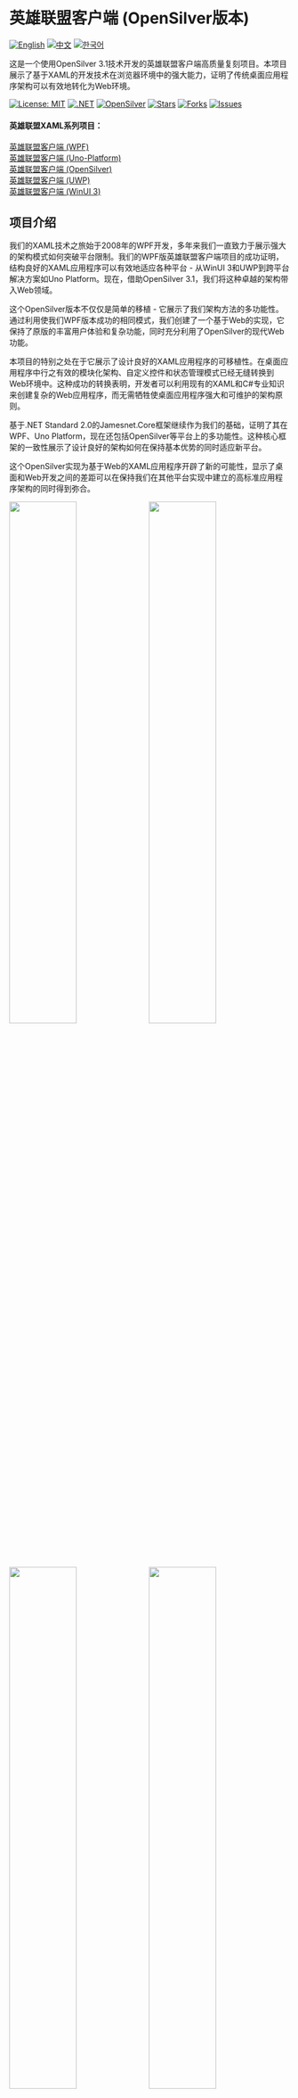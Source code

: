 # 英雄联盟客户端 (OpenSilver版本)

[![English](https://img.shields.io/badge/docs-English-blue.svg)](README.md) [![中文](https://img.shields.io/badge/docs-中文-red.svg)](README.zh-CN.md) [![한국어](https://img.shields.io/badge/docs-한국어-green.svg)](README.ko.md)

这是一个使用OpenSilver 3.1技术开发的英雄联盟客户端高质量复刻项目。本项目展示了基于XAML的开发技术在浏览器环境中的强大能力，证明了传统桌面应用程序架构可以有效地转化为Web环境。

[![License: MIT](https://img.shields.io/badge/License-MIT-yellow.svg)](https://opensource.org/licenses/MIT)
[![.NET](https://img.shields.io/badge/.NET-9.0-blue.svg)](https://dotnet.microsoft.com/download)
[![OpenSilver](https://img.shields.io/badge/OpenSilver-3.1-purple.svg)](https://opensilver.net)
[![Stars](https://img.shields.io/github/stars/jamesnetgroup/leagueoflegends-opensilver.svg)](https://github.com/jamesnetgroup/leagueoflegends-opensilver/stargazers)
[![Forks](https://img.shields.io/github/forks/jamesnetgroup/leagueoflegends-opensilver.svg)](https://github.com/jamesnetgroup/leagueoflegends-opensilver/network/members)
[![Issues](https://img.shields.io/github/issues/jamesnetgroup/leagueoflegends-opensilver.svg)](https://github.com/jamesnetgroup/leagueoflegends-opensilver/issues)

#### 英雄联盟XAML系列项目：
[英雄联盟客户端 (WPF)](https://github.com/jamesnetgroup/leagueoflegends-wpf)  
[英雄联盟客户端 (Uno-Platform)](https://github.com/jamesnetgroup/leagueoflegends-uno)  
[英雄联盟客户端 (OpenSilver)](https://github.com/jamesnetgroup/leagueoflegends-opensilver)  
[英雄联盟客户端 (UWP)](https://github.com/JamesnetGroup/leagueoflegends-uwp)  
[英雄联盟客户端 (WinUI 3)](https://github.com/jamesnetgroup/leagueoflegends-winui3)

## 项目介绍

我们的XAML技术之旅始于2008年的WPF开发，多年来我们一直致力于展示强大的架构模式如何突破平台限制。我们的WPF版英雄联盟客户端项目的成功证明，结构良好的XAML应用程序可以有效地适应各种平台 - 从WinUI 3和UWP到跨平台解决方案如Uno Platform。现在，借助OpenSilver 3.1，我们将这种卓越的架构带入Web领域。

这个OpenSilver版本不仅仅是简单的移植 - 它展示了我们架构方法的多功能性。通过利用使我们WPF版本成功的相同模式，我们创建了一个基于Web的实现，它保持了原版的丰富用户体验和复杂功能，同时充分利用了OpenSilver的现代Web功能。

本项目的特别之处在于它展示了设计良好的XAML应用程序的可移植性。在桌面应用程序中行之有效的模块化架构、自定义控件和状态管理模式已经无缝转换到Web环境中。这种成功的转换表明，开发者可以利用现有的XAML和C#专业知识来创建复杂的Web应用程序，而无需牺牲使桌面应用程序强大和可维护的架构原则。

基于.NET Standard 2.0的Jamesnet.Core框架继续作为我们的基础，证明了其在WPF、Uno Platform，现在还包括OpenSilver等平台上的多功能性。这种核心框架的一致性展示了设计良好的架构如何在保持基本优势的同时适应新平台。

这个OpenSilver实现为基于Web的XAML应用程序开辟了新的可能性，显示了桌面和Web开发之间的差距可以在保持我们在其他平台实现中建立的高标准应用程序架构的同时得到弥合。

<img src="https://github.com/user-attachments/assets/3bc0d881-577e-4aa2-8802-698169d701a5" width="49%"/>
<img src="https://github.com/user-attachments/assets/d3b13869-d0f8-457d-90d9-5a637c500b4a" width="49%"/>
<img src="https://github.com/user-attachments/assets/45920f83-41b9-4924-8e92-86123d15a2a4" width="49%"/>
<img src="https://github.com/user-attachments/assets/4e41c4af-1a98-48b0-9c44-05ac48f0430e" width="49%"/>
<img src="https://github.com/user-attachments/assets/78415f9d-732c-4940-881c-beed7a6e9620" width="49%"/>
<img src="https://github.com/user-attachments/assets/b376f4ed-4ffd-4528-b1cc-6b0483f442e1" width="49%"/>
<img src="https://github.com/user-attachments/assets/3bc0d881-577e-4aa2-8802-698169d701a5" width="49%"/>
<img src="https://github.com/user-attachments/assets/0cedb504-2f27-43b8-87ed-34e85f1d7b83" width="49%"/>
<img src="https://github.com/user-attachments/assets/f5e80933-9d18-47c1-81c6-eb55a680972a" width="49%"/>
<img src="https://github.com/user-attachments/assets/d8aa51d5-c6e1-4a9a-95f8-e20a7c6f9f91" width="49%"/>
<img src="https://github.com/user-attachments/assets/c2cc6c22-8345-4333-83a2-61ab08883652" width="49%"/>
<img src="https://github.com/user-attachments/assets/fd6aa0ca-14c1-4446-b6cb-2617bc15b373" width="49%"/>
<img src="https://github.com/user-attachments/assets/be84fe63-4fb5-4a6c-a537-9907b88e648b" width="49%"/>
<img src="https://github.com/user-attachments/assets/24db2d8b-b839-42b2-be8a-2fc6266dad77" width="49%"/>
<img src="https://github.com/user-attachments/assets/642ccf0d-f2df-4adc-bb87-b1246cbda0b7" width="49%"/>
<img src="https://github.com/user-attachments/assets/bece2bfd-1bb9-436e-b928-929d3706398c" width="49%"/>

## 核心技术栈
> 代码库包含所有框架源代码。

- [x] **Jamesnet.Core**: 基于.NET Standard 2.0的跨平台核心库
- [x] **OpenSilver 3.1**: 现代化的Silverlight兼容Web框架
- [x] **Jamesnet.OpenSilver**: 针对Web优化的窗口管理和UI框架

## 主要特性和实现

1. **Web优化架构**
   - [x] 适应Web的模块化和分布式系统设计
   - [x] 浏览器友好的状态管理
   - [x] Web特定的性能优化

2. **高级OpenSilver技术**
   - [x] Web兼容的自定义控件实现
   - [x] 针对浏览器优化的状态管理
   - [x] Web特定的渲染优化

3. **性能优化**
   - [x] 浏览器内存管理
   - [x] Web特定的异步模式
   - [x] 网络感知的资源加载

4. **UI/UX设计**
   - [x] Web兼容的Geometry Path实现
   - [x] 浏览器优化的动画效果
   - [x] 响应式设计适配

5. **框架设计**
   - [x] Web兼容的事件系统
   - [x] 浏览器状态管理模式
   - [x] 面向Web的导航系统

本项目全面展示了基于Jamesnet.Core和Jamesnet.OpenSilver的高级设计模式和技术，同时最大限度地发挥了基于浏览器的XAML开发的强大功能。通过提供大规模Web应用程序开发所需的各种技术和模式的实际应用案例，为希望打通桌面端和Web端开发鸿沟的开发者提供了丰富的学习材料。

我们希望本项目能够启发XAML生态系统中的开发者，并作为使用OpenSilver开发复杂Web应用程序的最佳实践。此外，我们期望通过本项目展示精心设计的XAML应用程序如何能够在不同平台间无缝转换 - 从基于WPF构建的桌面应用程序到由OpenSilver驱动的Web应用程序，在保持XAML所特有的强大架构和丰富用户体验的同时，为现代Web开发开辟新的视野。


## 技术栈
- .NET 9.0
- OpenSilver 3.1
- Jamesnet.Core
- Jamesnet.OpenSilver

## 快速开始
### 前置要求
- Visual Studio 2022 或更高版本
- .NET 9.0 SDK
- OpenSilver 3.1 SDK
- Jamesnet.OpenSilver NuGet包

### 安装和运行
#### 1. 克隆仓库：

```
git clone https://github.com/jamesnetgroup/leagueoflegends-opensilver
```

#### 2. 打开解决方案
- [x] Visual Studio
- [x] Visual Studio Code
- [x] JetBrains Rider

<img src="https://github.com/user-attachments/assets/af70f422-7057-4e77-a54d-042ee8358d2a" width="32%"/>
<img src="https://github.com/user-attachments/assets/e4feaa10-a107-4b58-8d13-1d8be620ec62" width="32%"/>
<img src="https://github.com/user-attachments/assets/5ff487f6-55e4-43e1-9abf-f8d419ee6943" width="32%"/>


#### 3. 构建和运行
- [x] 设置启动项目
- [x] 按F5或点击运行按钮
- [x] 推荐使用现代浏览器

## 学习机会
本项目为开发者提供了宝贵的学习机会：
1. **复杂UI重现**: 学习在Web环境中重现复杂用户界面的技术
2. **自定义控件开发**: 理解在OpenSilver中构建自定义控件的过程
3. **MVVM实践**: 在复杂的Web应用中查看MVVM模式的实际实现
4. **Geometry Path使用**: 掌握在Web环境中使用Geometry Path进行复杂UI设计
5. **性能优化**: 学习大型Web应用的优化策略

## 贡献
欢迎为英雄联盟客户端(OpenSilver版本)项目做出贡献！欢迎提交问题、创建拉取请求或提出改进建议。

## 许可证
本项目基于MIT许可证 - 详情请查看[LICENSE](LICENSE)文件。

## 联系方式
- 网站: https://jamesnet.dev
- 邮箱: james@jamesnet.dev, vickyqu115@hotmail.com

体验OpenSilver在Web环境中重现复杂游戏界面的强大能力！
